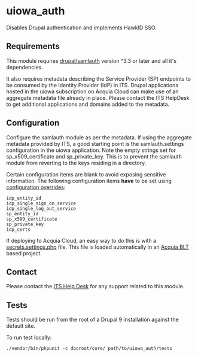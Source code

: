 # uiowa_auth
Disables Drupal authentication and implements HawkID SSO.

## Requirements
This module requires [drupal/samlauth](https://www.drupal.org/project/samlauth) version ^3.3 or later and all it's dependencies.

It also requires metadata describing the Service Provider (SP) endpoints to be consumed by the Identity Provider (IdP) in ITS. Drupal applications hosted in the uiowa subscription on Acquia Cloud can make use of an aggregate metadata file already in place. Please contact the ITS HelpDesk to get additional applications and domains added to the metadata.

## Configuration
Configure the samlauth module as per the metadata. If using the aggregate metadata provided by ITS, a good starting point is the samlauth.settings configuration in the uiowa application. Note the empty strings set for sp_x509_certificate and sp_private_key. This is to prevent the samlauth module from reverting to the keys residing in a directory.

Certain configuration items are blank to avoid exposing sensitive information. The following configuration items **have** to be set using [configuration overrides](https://www.drupal.org/docs/8/api/configuration-api/configuration-override-system):
```
idp_entity_id
idp_single_sign_on_service
idp_single_log_out_service
sp_entity_id
sp_x509_certificate
sp_private_key
idp_certs
```
If deploying to Acquia Cloud, an easy way to do this is with a [secrets.settings.php](https://docs.acquia.com/resource/secrets/) file. This file is loaded automatically in an [Acquia BLT](https://docs.acquia.com/blt/) based project.

## Contact
Please contact the [ITS Help Desk](https://its.uiowa.edu/contact) for any support related to this module.

## Tests
Tests should be run from the root of a Drupal 9 installation against the
default site.

To run test locally:
```
./vendor/bin/phpunit -c docroot/core/ path/to/uiowa_auth/tests
```
